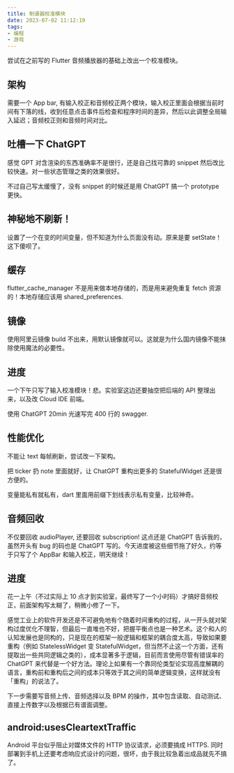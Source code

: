 ```yaml
---
title: 制谱器校准模块
date: 2023-07-02 11:12:19
tags:
- 编程
- 游戏
---
```


尝试在之前写的 Flutter 音频播放器的基础上改出一个校准模块。

## 架构

需要一个 App bar, 有输入校正和音频校正两个模块，输入校正里面会根据当前时间有下落的线，收到任意点击事件后检查和程序时间的差异，然后以此调整全局输入延迟；音频校正则和音频时间对比。

## 吐槽一下 ChatGPT

感觉 GPT 对含渲染的东西准确率不是很行，还是自己找可靠的 snippet 然后改比较快速。对一些状态管理之类的效果很好。

不过自己写太缓慢了，没有 snippet 的时候还是用 ChatGPT 搞一个 prototype 更快。

## 神秘地不刷新！

设置了一个在变的时间变量，但不知道为什么页面没有动。原来是要 setState！这下傻呗了。

## 缓存

flutter_cache_manager 不是用来做本地存储的，而是用来避免重复 fetch 资源的！本地存储应该用 shared_preferences.

## 镜像

使用阿里云镜像 build 不出来，用默认镜像就可以。这就是为什么国内镜像不能抹除使用魔法的必要性。

## 进度

一个下午只写了输入校准模块！悲。实验室这边还要抽空把后端的 API 整理出来，以及改 Cloud IDE 前端。

使用 ChatGPT 20min 光速写完 400 行的 swagger.

## 性能优化

不能让 text 每帧刷新，尝试改一下架构。

把 ticker 扔 note 里面就好，让 ChatGPT 重构出更多的 StatefulWidget 还是很方便的。

变量能私有就私有，dart 里面用前缀下划线表示私有变量，比较神奇。

## 音频回收

不仅要回收 audioPlayer, 还要回收 subscription! 这点还是 ChatGPT 告诉我的，虽然开头有 bug 的码也是 ChatGPT 写的。今天进度被这些细节拖了好久，约等于只写了个 AppBar 和输入校正，明天继续！

## 进度

花一上午（不过实际上 10 点才到实验室，最终写了一个小时码）才搞好音频校正，前面架构写太糊了，稍微小修了一下。

感觉工业上的软件开发还是不可避免地有个随着时间重构的过程，从一开头就对架构过度优化不理智，但最后一直堆也不好，把握平衡点也是一种艺术。这个和人的认知发展也是同构的，只是现在的框架一般逻辑和框架的耦合度太高，导致如果要重构（例如 StatelessWidget 变 StatefulWidget，但当然不止这一个方面，还有提取出一些共同逻辑之类的），成本显著多于逻辑，目前而言使用尽管有错误率的 ChatGPT 来代替是一个好方法。理论上如果有一个靠同伦类型论实现高度解耦的语言，重构前和重构后之间的成本只等效于其之间的简单逻辑变换，这样就没有「重构」的说法了。

下一步需要写音频上传、音频选择以及 BPM 的操作，其中包含读取、自动测试、直接上传数字以及根据已有谱面调整。

## android:usesCleartextTraffic

Android 平台似乎阻止对媒体文件的 HTTP 协议请求，必须要搞成 HTTPS. 同时部署到手机上还要考虑响应式设计的问题，很坏，由于我比较急着出成品就先不搞了。
